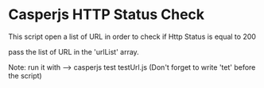 # Casperjs HTTP Status Check
This script open a list of URL in order to check if Http Status is equal to 200

pass the list of URL in the 'urlList' array.

Note: run it with --> casperjs test testUrl.js
(Don't forget to write 'tet' before the script)
